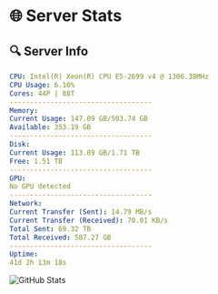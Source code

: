 # 🌐 Server Stats
## 🔍 Server Info
```yaml
CPU: Intel(R) Xeon(R) CPU E5-2699 v4 @ 1306.38MHz
CPU Usage: 6.10%
Cores: 44P | 88T
-----------------------------------
Memory:
Current Usage: 147.09 GB/503.74 GB
Available: 353.19 GB
-----------------------------------
Disk:
Current Usage: 113.89 GB/1.71 TB
Free: 1.51 TB
-----------------------------------
GPU:
No GPU detected
-----------------------------------
Network:
Current Transfer (Sent): 14.79 MB/s
Current Transfer (Received): 70.01 KB/s
Total Sent: 69.32 TB
Total Received: 587.27 GB
-----------------------------------
Uptime:
41d 2h 13m 18s
```
![GitHub Stats](https://img.shields.io/badge/Updated-2025-04-17_23:36:07-blue)
